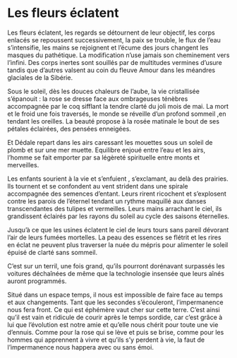 # Les fleurs éclatent

Les fleurs éclatent, les regards se détournent de leur objectif, les corps enlacés se repoussent successivement, la paix se trouble, le flux de l’eau s’intensifie, les mains se rejoignent et l’écume des jours changent les masques du pathétique. La modification n’use jamais son cheminement vers l’infini.  Des corps inertes sont souillés par de multitudes vermines d’usure tandis que d’autres valsent au coin du fleuve Amour dans les méandres glaciales de la Sibérie. 

Sous le soleil, dès les douces chaleurs de l’aube, la vie cristallisée s’épanouit : la rose se dresse face aux ombrageuses ténèbres accompagnée par le coq sifflant la tendre clarté du joli mois de mai. La mort et le froid une fois traversés, le monde se réveille d’un profond sommeil ,en tendant les oreilles. La beauté propose à la rosée matinale le bout de ses pétales éclairées, des pensées enneigées.

 Et Dédale repart dans les airs caressant les mouettes sous un soleil de plomb et sur une mer muette. Equilibre enjoué entre l’eau et les airs, l’homme se fait emporter par sa légèreté spirituelle entre monts et merveilles. 

Les enfants sourient à la vie et s’enfuient , s’exclamant,  au delà des prairies. Ils tournent et se confondent  au vent strident dans une spirale accompagnée des semences d’entant. Leurs rirent ricochent et s’explosent contre les parois de l’éternel tendant un rythme maquillé aux danses transcendantes des tulipes et vermeilles.  Leurs mains arrachant le ciel, ils grandissent éclairés par les rayons du soleil au cycle des saisons éternelles. 

 Jusqu’à ce que les usines éclatent le ciel de leurs tours sans pareil dévorant l’air de leurs fumées mortelles. La peau des essences se flétrit et les rires en éclat ne peuvent plus traverser la nuée du mépris pour alimenter le soleil épuisé de clarté sans sommeil. 

C’est sur un terril, une fois grand, qu’ils pourront dorénavant surpassés les voitures déchaînées de même que la technologie insensée que leurs aînés auront programmés.

Situé dans un espace temps, il nous est impossible de faire face au temps et aux changements. Tant que les secondes s’écouleront, l’impermanence nous fera front. Ce qui est éphémère vaut cher sur cette terre. C’est ainsi qu’il est vain et ridicule de courir après le temps sordide, car c’est grâce à lui que l’évolution est notre amie et qu’elle nous chérit pour toute une vie d’ennuis. Comme pour la rose qui se lève et puis se brise, comme pour les hommes qui apprennent à vivre et qu’ils s’y perdent à vie, la faut de l’impermanence nous happera avec ou sans émoi.